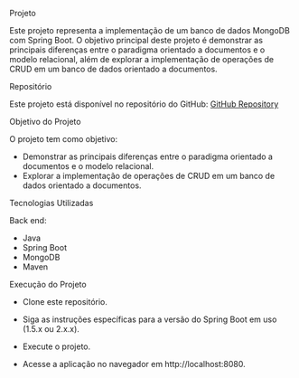 Projeto

Este projeto representa a implementação de um banco de dados MongoDB com Spring Boot. O objetivo principal deste projeto é demonstrar as principais diferenças entre o paradigma orientado a documentos e o modelo relacional, além de explorar a implementação de operações de CRUD em um banco de dados orientado a documentos.

Repositório

Este projeto está disponível no repositório do GitHub: [GitHub Repository](https://github.com/Padilha272/workshop-spring-boot-mongodb)

Objetivo do Projeto

O projeto tem como objetivo:

- Demonstrar as principais diferenças entre o paradigma orientado a documentos e o modelo relacional.
- Explorar a implementação de operações de CRUD em um banco de dados orientado a documentos.

Tecnologias Utilizadas

Back end:
- Java
- Spring Boot
- MongoDB
- Maven

Execução do Projeto

- Clone este repositório.
- Siga as instruções específicas para a versão do Spring Boot em uso (1.5.x ou 2.x.x).

- Execute o projeto.
- Acesse a aplicação no navegador em http://localhost:8080.






